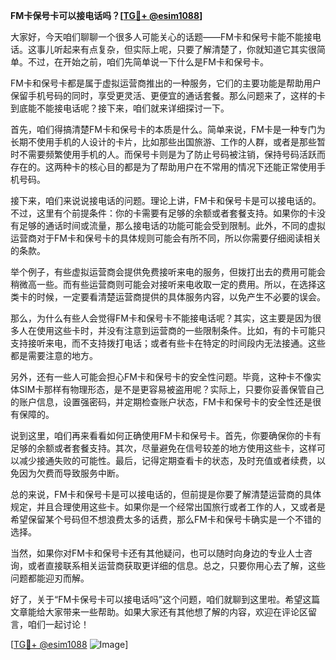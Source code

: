 **FM卡保号卡可以接电话吗？[[TG💪+ @esim1088](https://t.me/s/esim1088)]**

大家好，今天咱们聊聊一个很多人可能关心的话题——FM卡和保号卡能不能接电话。这事儿听起来有点复杂，但实际上呢，只要了解清楚了，你就知道它其实很简单。不过，在开始之前，咱们先简单说一下什么是FM卡和保号卡。

FM卡和保号卡都是属于虚拟运营商推出的一种服务，它们的主要功能是帮助用户保留手机号码的同时，享受更灵活、更便宜的通话套餐。那么问题来了，这样的卡到底能不能接电话呢？接下来，咱们就来详细探讨一下。

首先，咱们得搞清楚FM卡和保号卡的本质是什么。简单来说，FM卡是一种专门为长期不使用手机的人设计的卡片，比如那些出国旅游、工作的人群，或者是那些暂时不需要频繁使用手机的人。而保号卡则是为了防止号码被注销，保持号码活跃而存在的。这两种卡的核心目的都是为了帮助用户在不常用的情况下还能正常使用手机号码。

接下来，咱们来说说接电话的问题。理论上讲，FM卡和保号卡是可以接电话的。不过，这里有个前提条件：你的卡需要有足够的余额或者套餐支持。如果你的卡没有足够的通话时间或流量，那么接电话的功能可能会受到限制。此外，不同的虚拟运营商对于FM卡和保号卡的具体规则可能会有所不同，所以你需要仔细阅读相关的条款。

举个例子，有些虚拟运营商会提供免费接听来电的服务，但拨打出去的费用可能会稍微高一些。而有些运营商则可能会对接听来电收取一定的费用。所以，在选择这类卡的时候，一定要看清楚运营商提供的具体服务内容，以免产生不必要的误会。

那么，为什么有些人会觉得FM卡和保号卡不能接电话呢？其实，这主要是因为很多人在使用这些卡时，并没有注意到运营商的一些限制条件。比如，有的卡可能只支持接听来电，而不支持拨打电话；或者有些卡在特定的时间段内无法接通。这些都是需要注意的地方。

另外，还有一些人可能会担心FM卡和保号卡的安全性问题。毕竟，这种卡不像实体SIM卡那样有物理形态，是不是更容易被盗用呢？实际上，只要你妥善保管自己的账户信息，设置强密码，并定期检查账户状态，FM卡和保号卡的安全性还是很有保障的。

说到这里，咱们再来看看如何正确使用FM卡和保号卡。首先，你要确保你的卡有足够的余额或者套餐支持。其次，尽量避免在信号较差的地方使用这些卡，这样可以减少接通失败的可能性。最后，记得定期查看卡的状态，及时充值或者续费，以免因为欠费而导致服务中断。

总的来说，FM卡和保号卡是可以接电话的，但前提是你要了解清楚运营商的具体规定，并且合理使用这些卡。如果你是一个经常出国旅行或者工作的人，又或者是希望保留某个号码但不想浪费太多的话费，那么FM卡和保号卡确实是一个不错的选择。

当然，如果你对FM卡和保号卡还有其他疑问，也可以随时向身边的专业人士咨询，或者直接联系相关运营商获取更详细的信息。总之，只要你用心去了解，这些问题都能迎刃而解。

好了，关于“FM卡保号卡可以接电话吗”这个问题，咱们就聊到这里啦。希望这篇文章能给大家带来一些帮助。如果大家还有其他想了解的内容，欢迎在评论区留言，咱们一起讨论！

[[TG💪+ @esim1088](https://t.me/s/esim1088) ![Image](https://i.postimg.cc/4NQfJmqS/Snipaste-2025-05-13-00-14-12.png)]